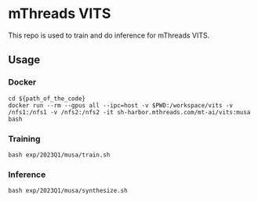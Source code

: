 # mThreads VITS

This repo is used to train and do inference for mThreads VITS.

## Usage

###  Docker

```
cd ${path_of_the_code}
docker run --rm --gpus all --ipc=host -v $PWD:/workspace/vits -v /nfs1:/nfs1 -v /nfs2:/nfs2 -it sh-harbor.mthreads.com/mt-ai/vits:musa bash
```

### Training

```
bash exp/2023Q1/musa/train.sh
```

### Inference

```
bash exp/2023Q1/musa/synthesize.sh

```

